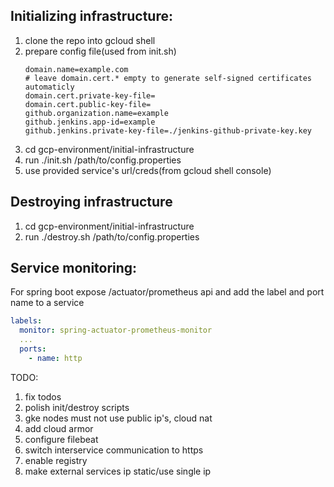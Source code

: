 <h2>Initializing infrastructure:</h2>

1. clone the repo into gcloud shell
2. prepare config file(used from init.sh)
    ```properties
    domain.name=example.com
    # leave domain.cert.* empty to generate self-signed certificates automaticly
    domain.cert.private-key-file=
    domain.cert.public-key-file=
    github.organization.name=example
    github.jenkins.app-id=example
    github.jenkins.private-key-file=./jenkins-github-private-key.key
    ```
3. cd gcp-environment/initial-infrastructure
4. run ./init.sh /path/to/config.properties
5. use provided service's url/creds(from gcloud shell console)

<h2>Destroying infrastructure</h2>

1. cd gcp-environment/initial-infrastructure
2. run ./destroy.sh /path/to/config.properties

<h2>Service monitoring:</h2>

For spring boot expose /actuator/prometheus api and add the label and port name to a service

```yaml
labels:
  monitor: spring-actuator-prometheus-monitor
  ...
  ports:
    - name: http
```

TODO:

1. fix todos
3. polish init/destroy scripts
4. gke nodes must not use public ip's, cloud nat
5. add cloud armor
6. configure filebeat
7. switch interservice communication to https
8. enable registry
9. make external services ip static/use single ip
